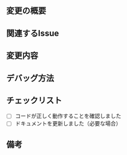 ## 変更の概要 <!-- ここにはこのプルリクエストが何を変更するのか簡単に書いてください -->
<!-- 例: ログイン機能のバグ修正 -->

## 関連するIssue <!-- 関連するIssue番号（あれば） -->
<!-- 例: #123 -->

## 変更内容 <!-- 具体的にどのような変更を加えたか書いてください -->
<!-- 例: ログインボタンが動作しない問題を修正しました -->

## デバッグ方法 <!-- レビューのため、作成した機能をデバッグする手順を教えてください -->
<!-- 例:
1. ログインページを開く
2. 正しいユーザー名とパスワードを入力する
3. ログインボタンをクリックする
4. ダッシュボードページに移動することを確認する
-->

## チェックリスト <!-- プルリクエストを提出する前に確認する項目の括弧に「x」を入れてください -->
- [ ] コードが正しく動作することを確認しました
- [ ] ドキュメントを更新しました（必要な場合）

## 備考 <!-- 他に伝えたいことがあれば書いてください -->
<!-- 例: 関連するリンクや参考資料 -->
